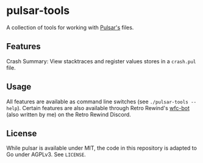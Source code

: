 # pulsar-tools

A collection of tools for working with [Pulsar's](https://github.com/MelgMKW/Pulsar) files.

## Features

Crash Summary: View stacktraces and register values stores in a `crash.pul` file.

## Usage
All features are available as command line switches (see `./pulsar-tools --help`). Certain features are also available through Retro Rewind's [wfc-bot](https://github.com/Retro-Rewind-Team/wfc-bot) (also written by me) on the Retro Rewind Discord.

## License
While pulsar is available under MIT, the code in this repository is adapted to Go under AGPLv3. See `LICENSE`.
